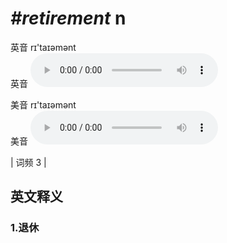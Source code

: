 # ***\#retirement*** n
英音 rɪ'taɪəmənt  
英音
<audio src="./media/retirement1.aac" controls="controls"></audio>

美音 rɪ'taɪəmənt  
美音
<audio src="./media/retirement2.aac" controls="controls"></audio>



| 词频 3 |  

英文释义
---
### 1.**退休**  



